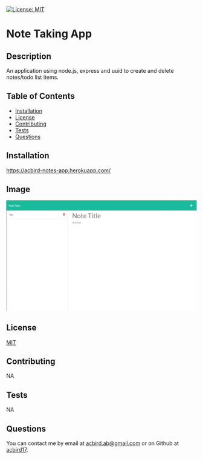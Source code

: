 [![License: MIT](https://img.shields.io/badge/License-MIT-yellow.svg)](https://opensource.org/licenses/MIT)

# Note Taking App

## Description

An application using node.js, express and uuid to create and delete notes/todo list items.

## Table of Contents

- [Installation](#installation)
- [License](#license)
- [Contributing](#contributing)
- [Tests](#tests)
- [Questions](#questions)

## Installation

https://acbird-notes-app.herokuapp.com/

## Image

<img src="./assets/readme.jpg" width="600px"></img>

## License

<a href="https://opensource.org/licenses/MIT">MIT </a>

## Contributing

NA

## Tests

NA

## Questions

You can contact me by email at acbird.ab@gmail.com or on Github at <a href="https://github.com/acbird17">acbird17</a>.

